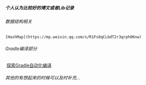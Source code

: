 ##### 个人认为比较好的博文或者Lib记录

###### 	数据结构相关

 	[HashMap](https://mp.weixin.qq.com/s/R1Fs8qCLbdT2r3qrph0Knw)

###### 	Gradle编译部分

​	[探索Gradle自动化编译](https://mp.weixin.qq.com/s/trAxRzz573TFyJk2klKdag)

###### 	其他的有想起来的时候可以及时补充...
